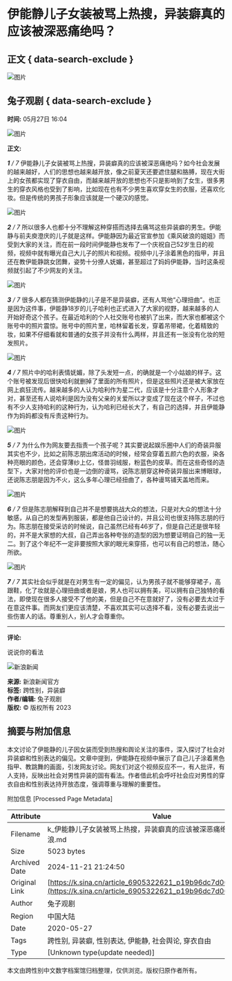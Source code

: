 # 伊能静儿子女装被骂上热搜，异装癖真的应该被深恶痛绝吗？

## 正文 { data-search-exclude }


![图片](https://n.sinaimg.cn/sinacn10211/360/w180h180/20191010/a559-ifrwayx4551950.jpg)

## 兔子观剧 { data-search-exclude }

**时间:** 05月27日 16:04

![图片](https://k.sinaimg.cn/n/sinakd10116/770/w388h382/20200527/4f3a-iufmpmn1426933.png/w700d1q75cms.jpg)

**正文:**

_**1** / 7_ 伊能静儿子女装被骂上热搜，异装癖真的应该被深恶痛绝吗？如今社会发展的越来越好，人们的思想也越来越开放，像之前夏天还要遮住腿和胳膊，现在大街上的女孩都实现了穿衣自由，而越来越开放的思想也不只是影响到了女生，很多男生的穿衣风格也受到了影响，比如现在也有不少男生喜欢穿女生的衣服，还喜欢化妆。但是传统的男孩子形象应该就是一个硬汉的感觉。

![图片](https://k.sinaimg.cn/n/sinakd10116/43/w461h382/20200527/5297-iufmpmn1426935.png/w700d1q75cms.jpg)

_**2** / 7_ 所以很多人也都十分不理解这种穿搭而选择去痛骂这些异装癖的男生。伊能静与前夫庾澄庆的儿子就是这样。伊能静因为最近官宣参加《乘风破浪的姐姐》而受到大家的关注，而在前一段时间伊能静也发布了一个庆祝自己52岁生日的视频，视频中就有曝光自己大儿子的照片和视频。视频中儿子涂着黑色的指甲，并且还在教伊能静跳女团舞，姿势十分撩人妩媚，甚至超过了妈妈伊能静，当时这条视频就引起了不少网友的关注。

![图片](https://k.sinaimg.cn/n/sinakd10116/663/w349h314/20200527/2993-iufmpmn1426984.png/w700d1q75cms.jpg)

_**3** / 7_ 很多人都在猜测伊能静的儿子是不是异装癖，还有人骂他“心理扭曲”。也正是因为这件事，伊能静18岁的儿子哈利也正式进入了大家的视野，越来越多的人开始好奇这个孩子。在最近哈利的个人社交账号也被扒了出来，而大家也都被这个账号中的照片震惊。账号中的照片里，哈林留着长发，穿着吊带裙，化着精致的妆，如果不仔细看就和普通的女孩子并没有什么两样，并且还有一张没有化妆的短发照片。

![图片](https://k.sinaimg.cn/n/sinakd10116/551/w382h169/20200527/12be-iufmpmn1426925.png/w700d1q75cms.jpg)

_**4** / 7_ 照片中的哈利表情妩媚，除了头发短一点，的确就是一个小姑娘的样子。这个账号被发现后很快哈利就删掉了里面的所有照片，但是这些照片还是被大家放在网上疯狂流传。越来越多的人认为哈利作为星二代，应该是十分注意个人形象才对，甚至还有人说哈利是因为没有父亲的关爱所以才变成了现在这个样子，不过也有不少人支持哈利的这种行为，认为哈利已经长大了，有自己的选择，并且伊能静作为妈妈都没有斥责这种行为。

![图片](https://k.sinaimg.cn/n/sinakd10116/111/w480h431/20200527/2010-iufmpmn1427013.png/w700d1q75cms.jpg)

_**5** / 7_ 为什么作为网友要去指责一个孩子呢？其实要说起娱乐圈中人们的奇装异服其实也不少，比如之前陈志朋出席活动的时候，经常会穿着五颜六色的衣服，染各种亮眼的颜色，还会穿薄纱上亿，怪兽羽绒服，粉蓝色的皮草。而在这些奇怪的造型下，大家对他的评价也是一边倒的谩骂，说陈志朋穿这种奇装异服出来博眼球，还说陈志朋是因为不火，这么多年心理已经扭曲了，各种谩骂铺天盖地而来。

![图片](https://k.sinaimg.cn/n/sinakd10116/757/w443h314/20200527/6e09-iufmpmn1426999.png/w700d1q75cms.jpg)

_**6** / 7_ 但是陈志朋解释到自己并不是想要挑战大众的想法，只是对大众的想法十分敏感，从自己的发型再到服装，都是他自己设计的，并且公司也很支持陈志朋的行为。陈志朋在接受采访的时候说，自己虽然已经有46岁了，但是自己还是很年轻的，并不是大家想的大叔，自己弄出各种夸张的造型的因为想要证明自己的独一无二。到了这个年纪不一定非要按照大家的眼光来穿搭，也可以有自己的想法，随心所欲。

![图片](https://k.sinaimg.cn/n/sinakd10116/366/w482h684/20200527/0e29-iufmpmn1427075.png/w700d1q75cms.jpg)

_**7** / 7_ 其实社会似乎就是在对男生有一定的偏见，认为男孩子就不能够穿裙子，高跟鞋，化了妆就是心理扭曲或者是娘，男人也可以拥有美，可以拥有自己独特的看法，即使现在很多人接受不了他的美，但是自己不在意就好了，没有必要去太过于在意这件事。而网友们更应该清楚，不喜欢其实可以选择不看，没有必要去说出一些伤害人的话。尊重别人，别人才会尊重你。

---

**评论:**

说说你的看法

![新浪新闻](https://n.sinaimg.cn/default/80905340/20200331/sinalogo.png)

**来源:** 新浪新闻官方  
**标签:** 跨性别，异装癖  
**作者/编辑:** 兔子观剧  
**版权:** © 版权所有 2023

## 摘要与附加信息

<!-- tcd_abstract -->
本文讨论了伊能静的儿子因女装而受到热搜和舆论关注的事件，深入探讨了社会对异装癖和性别表达的偏见。文章中提到，伊能静在视频中展示了自己儿子涂着黑色指甲、教跳舞的画面，引发网友讨论。网友们对这个视频反应不一，有人批评，有人支持，反映出社会对男性异装的固有看法。作者借此机会呼吁社会应对男性的穿衣自由和性别表达持开放态度，强调尊重与理解的重要性。
<!-- tcd_abstract_end -->

附加信息 [Processed Page Metadata]

| Attribute       | Value                                  |
|-----------------|----------------------------------------|
| Filename        | k_伊能静儿子女装被骂上热搜，异装癖真的应该被深恶痛绝吗？_-_新浪.md                             |
| Size            | 5023 bytes                           |
| Archived Date   | 2024-11-21 21:24:50                             |
| Original Link   | [https://k.sina.cn/article_6905322621_p19b96dc7d00100rg51.html](https://k.sina.cn/article_6905322621_p19b96dc7d00100rg51.html)                       |
| Author          | 兔子观剧                               |
| Region          | 中国大陆                               |
| Date            | 2020-05-27                                 |
| Tags            | 跨性别, 异装癖, 性别表达, 伊能静, 社会舆论, 穿衣自由                                 |
| Type            | [Unknown type(update needed)]                                 |
<!-- tcd_table_end -->

本文由跨性别中文数字档案馆归档整理，仅供浏览。版权归原作者所有。
